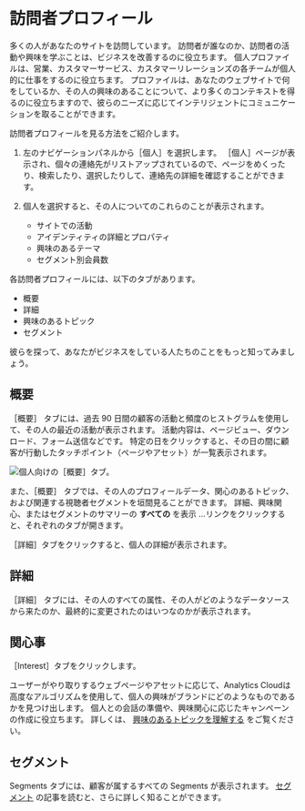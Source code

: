 # 訪問者プロフィール

多くの人があなたのサイトを訪問しています。 訪問者が誰なのか、訪問者の活動や興味を学ぶことは、ビジネスを改善するのに役立ちます。 個人プロファイルは、営業、カスタマーサービス、カスタマーリレーションズの各チームが個人的に仕事をするのに役立ちます。 プロファイルは、あなたのウェブサイトで何をしているか、その人の興味のあることについて、より多くのコンテキストを得るのに役立ちますので、彼らのニーズに応じてインテリジェントにコミュニケーションを取ることができます。

訪問者プロフィールを見る方法をご紹介します。

1. 左のナビゲーションパネルから［個人］を選択します。 ［個人］ページが表示され、個々の連絡先がリストアップされているので、ページをめくったり、検索したり、選択したりして、連絡先の詳細を確認することができます。

1. 個人を選択すると、その人についてのこれらのことが表示されます。

    * サイトでの活動
    * アイデンティティの詳細とプロパティ
    * 興味のあるテーマ
    * セグメント別会員数

各訪問者プロフィールには、以下のタブがあります。

* 概要
* 詳細
* 興味のあるトピック
* セグメント

彼らを探って、あなたがビジネスをしている人たちのことをもっと知ってみましょう。

<a name="overview" />

## 概要

［概要］ タブには、過去 90 日間の顧客の活動と頻度のヒストグラムを使用して、その人の最近の活動が表示されます。 活動内容は、ページビュー、ダウンロード、フォーム送信などです。 特定の日をクリックすると、その日の間に顧客が行動したタッチポイント（ページやアセット）が一覧表示されます。

![個人向けの［概要］タブ。](individual-profiles/images/01.png)

また、［概要］ タブでは、その人のプロフィールデータ、関心のあるトピック、および関連する視聴者セグメントを垣間見ることができます。 詳細、興味関心、またはセグメントのサマリーの **すべての** を表示 ...リンクをクリックすると、それぞれのタブが開きます。

［詳細］タブをクリックすると、個人の詳細が表示されます。

<a name="details" />

## 詳細

［詳細］ タブには、その人のすべての属性、その人がどのようなデータソースから来たのか、最終的に変更されたのはいつなのかが表示されます。

<a name="interests" />

## 関心事

［Interest］タブをクリックします。

ユーザーがやり取りするウェブページやアセットに応じて、Analytics Cloudは高度なアルゴリズムを使用して、個人の興味がブランドにどのようなものであるかを見つけ出します。 個人との会話の準備や、興味関心に応じたキャンペーンの作成に役立ちます。 詳しくは、 [興味のあるトピックを理解する](../../workspace-data/managing-interest-topics.md#understanding-interests) をご覧ください。

<a name="segments" />

## セグメント

Segments タブには、顧客が属するすべての Segments が表示されます。 [セグメント](../segments/segments.md) の記事を読むと、さらに詳しく知ることができます。
